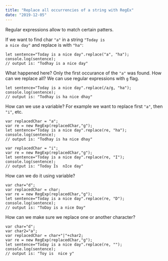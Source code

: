 ```yaml
---
title: "Replace all occurrencies of a string with RegEx"
date: "2019-12-05"
---
```


Regular expressions allow to match certain patters.

If we want to find char <code>"a"</code> in a string <code>"Today is a nice day"</code> and replace is with <code>"ha"</code>:

```
let sentence="Today is a nice day".replace("a", "ha");
console.log(sentence);
// output is: "Todhay is a nice day"
```

What happened here? Only the first occurance of the <code>"a"</code> was found. How can we replace all? We can use regular expressions with <code>g</code> flag.

```
let sentence="Today is a nice day".replace(/a/g, "ha");
console.log(sentence);
// output is: "Todhay is ha nice dhay"
```

How can we use a variable? For example we want to replace first <code>"a"</code>, then <code>"i"</code>, etc.

```
var replacedChar = "a";
var re = new RegExp(replacedChar,"g");
let sentence="Today is a nice day".replace(re, "ha");
console.log(sentence);
// output is: "Todhay is ha nice dhay"

var replacedChar = "i";
var re = new RegExp(replacedChar,"g");
let sentence="Today is a nice day".replace(re, "I");
console.log(sentence);
// output is: "Today Is  nIce day"
```

How can we do it using variable?
```
var char="d";
var replacedChar = char;
var re = new RegExp(replacedChar,"g");
let sentence="Today is a nice day".replace(re, "D");
console.log(sentence);
// output is: "ToDay is a nice Day"
```

How can we make sure we replace one or another character?

```
var char="d";
var char2="a";
var replacedChar = char+"|"+char2;
var re = new RegExp(replacedChar,"g");
let sentence="Today is a nice day".replace(re, "");
console.log(sentence);
// output is: "Toy is  nice y"
```
